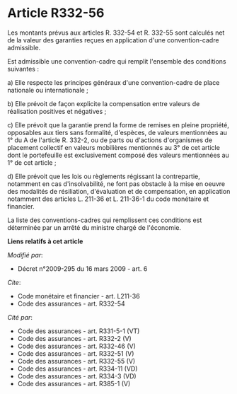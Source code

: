 # Article R332-56

Les montants prévus aux articles R. 332-54 et R. 332-55 sont calculés net de la valeur des garanties reçues en application
d'une convention-cadre admissible. 

Est admissible une convention-cadre qui remplit l'ensemble des conditions suivantes : 

a) Elle respecte les principes généraux d'une convention-cadre de place nationale ou internationale ; 

b) Elle prévoit de façon explicite la compensation entre valeurs de réalisation positives et négatives ; 

c) Elle prévoit que la garantie prend la forme de remises en pleine propriété, opposables aux tiers sans formalité,
d'espèces, de valeurs mentionnées au 1° du A de l'article R. 332-2, ou de parts ou d'actions d'organismes de placement
collectif en valeurs mobilières mentionnés au 3° de cet article dont le portefeuille est exclusivement composé des valeurs
mentionnées au 1° de cet article ; 

d) Elle prévoit que les lois ou règlements régissant la contrepartie, notamment en cas d'insolvabilité, ne font pas obstacle
à la mise en oeuvre des modalités de résiliation, d'évaluation et de compensation, en application notamment des articles L.
211-36 et L. 211-36-1 du code monétaire et financier. 

La liste des conventions-cadres qui remplissent ces conditions est déterminée par un arrêté du ministre chargé de l'économie.

**Liens relatifs à cet article**

_Modifié par_:

  - Décret n°2009-295 du 16 mars 2009 - art. 6

_Cite_:

  - Code monétaire et financier - art. L211-36
  - Code des assurances - art. R332-54

_Cité par_:

  - Code des assurances - art. R331-5-1 (VT)
  - Code des assurances - art. R332-2 (V)
  - Code des assurances - art. R332-46 (V)
  - Code des assurances - art. R332-51 (V)
  - Code des assurances - art. R332-55 (V)
  - Code des assurances - art. R334-11 (VD)
  - Code des assurances - art. R334-3 (VD)
  - Code des assurances - art. R385-1 (V)
